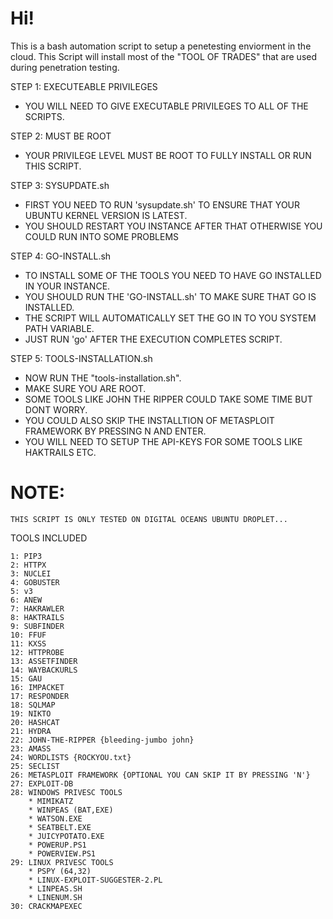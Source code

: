 # Hi! 

This is a bash automation script to setup a penetesting enviorment in the cloud.
This Script will install most of the "TOOL OF TRADES" that are used during penetration testing.

STEP 1: EXECUTEABLE PRIVILEGES
* YOU WILL NEED TO GIVE EXECUTABLE PRIVILEGES TO ALL OF THE SCRIPTS.

STEP 2: MUST BE ROOT
* YOUR PRIVILEGE LEVEL MUST BE ROOT TO FULLY INSTALL OR RUN THIS SCRIPT.

STEP 3: SYSUPDATE.sh
* FIRST YOU NEED TO RUN 'sysupdate.sh' TO ENSURE THAT YOUR UBUNTU KERNEL VERSION IS LATEST.
* YOU SHOULD RESTART YOU INSTANCE AFTER THAT OTHERWISE YOU COULD RUN INTO SOME PROBLEMS

STEP 4: GO-INSTALL.sh
* TO INSTALL SOME OF THE TOOLS YOU NEED TO HAVE GO INSTALLED IN YOUR INSTANCE.
* YOU SHOULD RUN THE 'GO-INSTALL.sh' TO MAKE SURE THAT GO IS INSTALLED. 
* THE SCRIPT WILL AUTOMATICALLY SET THE GO IN TO YOU SYSTEM PATH VARIABLE.
* JUST RUN 'go' AFTER THE EXECUTION COMPLETES SCRIPT.

STEP 5: TOOLS-INSTALLATION.sh
* NOW RUN THE "tools-installation.sh".
* MAKE SURE YOU ARE ROOT.
* SOME TOOLS LIKE JOHN THE RIPPER COULD TAKE SOME  TIME BUT DONT WORRY.
* YOU COULD ALSO SKIP THE INSTALLTION OF METASPLOIT FRAMEWORK BY PRESSING N AND ENTER.
* YOU WILL NEED TO SETUP THE API-KEYS FOR SOME TOOLS LIKE HAKTRAILS ETC.

# NOTE:
```
THIS SCRIPT IS ONLY TESTED ON DIGITAL OCEANS UBUNTU DROPLET...
```

TOOLS INCLUDED
```
1: PIP3
2: HTTPX
3: NUCLEI
4: GOBUSTER
5: v3
6: ANEW
7: HAKRAWLER
8: HAKTRAILS
9: SUBFINDER
10: FFUF
11: KXSS
12: HTTPROBE
13: ASSETFINDER
14: WAYBACKURLS
15: GAU
16: IMPACKET
17: RESPONDER
18: SQLMAP
19: NIKTO
20: HASHCAT
21: HYDRA
22: JOHN-THE-RIPPER {bleeding-jumbo john}
23: AMASS
24: WORDLISTS {ROCKYOU.txt}
25: SECLIST
26: METASPLOIT FRAMEWORK {OPTIONAL YOU CAN SKIP IT BY PRESSING 'N'}
27: EXPLOIT-DB
28: WINDOWS PRIVESC TOOLS 
    * MIMIKATZ
    * WINPEAS (BAT,EXE)
    * WATSON.EXE
    * SEATBELT.EXE
    * JUICYPOTATO.EXE
    * POWERUP.PS1
    * POWERVIEW.PS1
29: LINUX PRIVESC TOOLS
    * PSPY (64,32)
    * LINUX-EXPLOIT-SUGGESTER-2.PL
    * LINPEAS.SH
    * LINENUM.SH
30: CRACKMAPEXEC
```